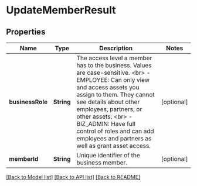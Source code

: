 # UpdateMemberResult

## Properties
Name | Type | Description | Notes
------------ | ------------- | ------------- | -------------
**businessRole** | **String** | The access level a member has to the business. Values are case-sensitive. &lt;br&gt; - EMPLOYEE: Can only view and access assets you assign to them. They cannot see details about other employees, partners, or other assets. &lt;br&gt; - BIZ_ADMIN: Have full control of roles and can add employees and partners as well as grant asset access. | [optional] 
**memberId** | **String** | Unique identifier of the business member. | [optional] 

[[Back to Model list]](../README.md#documentation-for-models) [[Back to API list]](../README.md#documentation-for-api-endpoints) [[Back to README]](../README.md)


